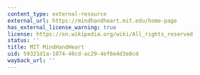```yaml
---
content_type: external-resource
external_url: https://mindhandheart.mit.edu/home-page
has_external_license_warning: true
license: https://en.wikipedia.org/wiki/All_rights_reserved
status: ''
title: MIT MindHandHeart
uid: 59321d1a-1074-46cd-ac29-4ef6e4d3e8cd
wayback_url: ''
---
```

